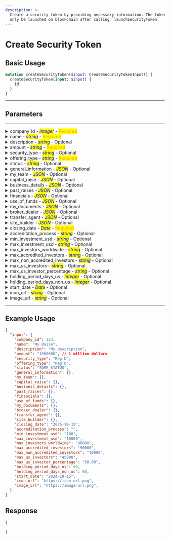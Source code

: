 ```yaml
---
description: >-
  Create a security token by providing necessary information. The token will
  only be launched on blockchain after calling `launchSecurityToken`
---
```


# Create Security Token

## Basic Usage

```graphql
mutation createSecurityToken($input: CreateSecurityTokenInput!) {
  createSecurityToken(input: $input) {
    id
  }
}
```

***

## Parameters

***

<details>

<summary>company_id    -    <em><mark style="color:blue;">integer</mark></em>    -    <mark style="color:orange;">Required</mark></summary>

The ID of the company associated with the raise.

Example: `123`

</details>

<details>

<summary>name    -    <em><mark style="color:blue;">string</mark></em>    -    <mark style="color:orange;">Required</mark></summary>

The name of the raise.

Example: `Series A`

</details>

<details>

<summary>description    -    <em><mark style="color:blue;">string</mark></em>    -    Optional</summary>

A brief description of the raise.

Example: `Raising capital for expansion`

</details>

<details>

<summary>amount    -    <em><mark style="color:blue;">string</mark></em>    -    <mark style="color:orange;">Required</mark></summary>

The target amount to be raised.

Example: `$10,000,000`

</details>

<details>

<summary>security_type    -    <em><mark style="color:blue;">string</mark></em>    -    Optional</summary>

The type of security offered in this raise.

Example: `Equity`

</details>

<details>

<summary>offering_type    -    <em><mark style="color:blue;">string</mark></em>    -    <mark style="color:orange;">Required</mark></summary>

The type of offering.

Example: `Private`

</details>

<details>

<summary>status    -    <em><mark style="color:blue;">string</mark></em>    -    Optional</summary>

The status of the raise.

Example: `Active`

</details>

<details>

<summary>general_information    -    <em><mark style="color:blue;">JSON</mark></em>    -    Optional</summary>

General information about the raise.

Example: `{ "overview": "Raising capital for market expansion" }`

</details>

<details>

<summary>my_team    -    <em><mark style="color:blue;">JSON</mark></em>    -    Optional</summary>

Details about the team involved in the raise.

Example: `{ "team": ["John Doe", "Jane Smith"] }`

</details>

<details>

<summary>capital_raise    -    <em><mark style="color:blue;">JSON</mark></em>    -    Optional</summary>

Details about the capital raising strategy.

Example: `{ "goal": "$10M by Q4" }`

</details>

<details>

<summary>business_details    -    <em><mark style="color:blue;">JSON</mark></em>    -    Optional</summary>

Detailed business information.

Example: `{ "industry": "Technology", "market": "Global" }`

</details>

<details>

<summary>past_raises    -    <em><mark style="color:blue;">JSON</mark></em>    -    Optional</summary>

Information about past raises.

Example: `{ "rounds": [{ "amount": "$5M", "date": "2022-01-01" }] }`

</details>

<details>

<summary>financials    -    <em><mark style="color:blue;">JSON</mark></em>    -    Optional</summary>

Financial details of the company.

Example: `{ "revenue": "$20M", "net_income": "$2M" }`

</details>

<details>

<summary>use_of_funds    -    <em><mark style="color:blue;">JSON</mark></em>    -    Optional</summary>

Breakdown of how the raised funds will be used.

Example: `{ "marketing": "$2M", "R&D": "$3M" }`

</details>

<details>

<summary>my_documents    -    <em><mark style="color:blue;">JSON</mark></em>    -    Optional</summary>

Documents related to the raise.

Example: `{ "document_links": ["https://example.com/doc1.pdf"] }`

</details>

<details>

<summary>broker_dealer    -    <em><mark style="color:blue;">JSON</mark></em>    -    Optional</summary>

Details about the broker-dealer.

Example: `{ "name": "XYZ Brokerage" }`

</details>

<details>

<summary>transfer_agent    -    <em><mark style="color:blue;">JSON</mark></em>    -    Optional</summary>

Information about the transfer agent.

Example: `{ "name": "ABC Transfer" }`

</details>

<details>

<summary>site_builder    -    <em><mark style="color:blue;">JSON</mark></em>    -    Optional</summary>

Details for building the raise's website.

Example: `{ "template": "Default" }`

</details>

<details>

<summary>closing_date    -    <em><mark style="color:blue;">Date</mark></em>    -    <mark style="color:orange;">Required</mark></summary>

The expected closing date of the raise.

Example: `2025-12-31`

</details>

<details>

<summary>accreditation_process    -    <em><mark style="color:blue;">string</mark></em>    -    Optional</summary>

The process for accrediting investors.

Example: `Standard`

</details>

<details>

<summary>min_investment_usd    -    <em><mark style="color:blue;">string</mark></em>    -    Optional</summary>

The minimum investment allowed in USD.

Example: `$50,000`

</details>

<details>

<summary>max_investment_usd    -    <em><mark style="color:blue;">string</mark></em>    -    Optional</summary>

The maximum investment allowed in USD.

Example: `$5,000,000`

</details>

<details>

<summary>max_investors_worldwide    -    <em><mark style="color:blue;">string</mark></em>    -    Optional</summary>

The maximum number of investors worldwide.

Example: `500`

</details>

<details>

<summary>max_accredited_investors    -    <em><mark style="color:blue;">string</mark></em>    -    Optional</summary>

The maximum number of accredited investors allowed.

Example: `400`

</details>

<details>

<summary>max_non_accredited_investors    -    <em><mark style="color:blue;">string</mark></em>    -    Optional</summary>

The maximum number of non-accredited investors allowed.

Example: `100`

</details>

<details>

<summary>max_us_investors    -    <em><mark style="color:blue;">string</mark></em>    -    Optional</summary>

The maximum number of US investors allowed.

Example: `300`

</details>

<details>

<summary>max_us_investor_percentage    -    <em><mark style="color:blue;">string</mark></em>    -    Optional</summary>

The maximum percentage of US investors allowed.

Example: `60%`

</details>

<details>

<summary>holding_period_days_us    -    <em><mark style="color:blue;">integer</mark></em>    -    Optional</summary>

The holding period in days for US investors.

Example: `365`

</details>

<details>

<summary>holding_period_days_non_us    -    <em><mark style="color:blue;">integer</mark></em>    -    Optional</summary>

The holding period in days for non-US investors.

Example: `180`

</details>

<details>

<summary>start_date    -    <em><mark style="color:blue;">Date</mark></em>    -    Optional</summary>

The start date of the raise.

Example: `2024-01-01`

</details>

<details>

<summary>icon_url    -    <em><mark style="color:blue;">string</mark></em>    -    Optional</summary>

URL or path to the icon image for the raise.

Example: `https://example.com/icon.png`

</details>

<details>

<summary>image_url    -    <em><mark style="color:blue;">string</mark></em>    -    Optional</summary>

URL or path to the cover image for the raise.

Example: `https://example.com/cover.jpg`

</details>


***

## Example Usage

```json
{
  "input": {
    "company_id": 123,
    "name": "My Raise",
    "description": "My description",
    "amount": "1000000", // 1 million dollars
    "security_type": "Reg D",
    "offering_type": "Reg D",
    "status": "SOME_STATUS",
    "general_information": {},
    "my_team": {},
    "capital_raise": {},
    "business_details": {},
    "past_raises": {},
    "financials": {},
    "use_of_funds": {},
    "my_documents": {},
    "broker_dealer": {},
    "transfer_agent": {},
    "site_builder": {},
    "closing_date": "2025-10-15",
    "accreditation_process": "",
    "min_investment_usd": "100",
    "max_investment_usd": "10000",
    "max_investors_worldwide": "90000",
    "max_accredited_investors": "90000",
    "max_non_accredited_investors": "10000",
    "max_us_investors": "45000",
    "max_us_investor_percentage": "50.00",
    "holding_period_days_us": 60,
    "holding_period_days_non_us": 60,
    "start_date": "2024-10-15",
    "icon_url": "https://icon-url.png",
    "image_url": "https://image-url.png",
  }
}
```

## Response
```json
{
  
}
```